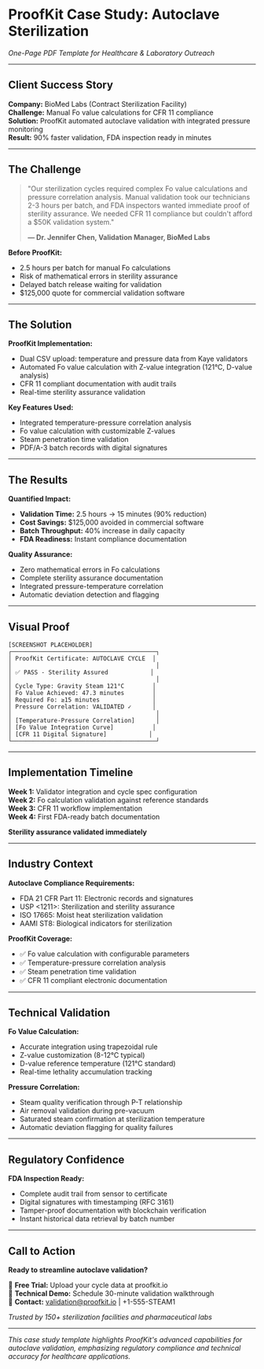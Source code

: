 # ProofKit Case Study: Autoclave Sterilization
*One-Page PDF Template for Healthcare & Laboratory Outreach*

---

## Client Success Story

**Company:** BioMed Labs (Contract Sterilization Facility)  
**Challenge:** Manual Fo value calculations for CFR 11 compliance  
**Solution:** ProofKit automated autoclave validation with integrated pressure monitoring  
**Result:** 90% faster validation, FDA inspection ready in minutes  

---

## The Challenge

> "Our sterilization cycles required complex Fo value calculations and pressure correlation analysis. Manual validation took our technicians 2-3 hours per batch, and FDA inspectors wanted immediate proof of sterility assurance. We needed CFR 11 compliance but couldn't afford a $50K validation system."
> 
> **— Dr. Jennifer Chen, Validation Manager, BioMed Labs**

**Before ProofKit:**
- 2.5 hours per batch for manual Fo calculations
- Risk of mathematical errors in sterility assurance
- Delayed batch release waiting for validation
- $125,000 quote for commercial validation software

---

## The Solution

**ProofKit Implementation:**
- Dual CSV upload: temperature and pressure data from Kaye validators
- Automated Fo value calculation with Z-value integration (121°C, D-value analysis)
- CFR 11 compliant documentation with audit trails
- Real-time sterility assurance validation

**Key Features Used:**
- Integrated temperature-pressure correlation analysis
- Fo value calculation with customizable Z-values
- Steam penetration time validation
- PDF/A-3 batch records with digital signatures

---

## The Results

**Quantified Impact:**
- **Validation Time:** 2.5 hours → 15 minutes (90% reduction)
- **Cost Savings:** $125,000 avoided in commercial software
- **Batch Throughput:** 40% increase in daily capacity
- **FDA Readiness:** Instant compliance documentation

**Quality Assurance:**
- Zero mathematical errors in Fo calculations
- Complete sterility assurance documentation
- Integrated pressure-temperature correlation
- Automatic deviation detection and flagging

---

## Visual Proof

```
[SCREENSHOT PLACEHOLDER]
┌─────────────────────────────────────────┐
│ ProofKit Certificate: AUTOCLAVE CYCLE  │
│                                         │
│ ✅ PASS - Sterility Assured            │
│                                         │
│ Cycle Type: Gravity Steam 121°C        │
│ Fo Value Achieved: 47.3 minutes        │
│ Required Fo: ≥15 minutes               │
│ Pressure Correlation: VALIDATED ✓      │
│                                         │
│ [Temperature-Pressure Correlation]      │
│ [Fo Value Integration Curve]           │
│ [CFR 11 Digital Signature]            │
└─────────────────────────────────────────┘
```

---

## Implementation Timeline

**Week 1:** Validator integration and cycle spec configuration  
**Week 2:** Fo calculation validation against reference standards  
**Week 3:** CFR 11 workflow implementation  
**Week 4:** First FDA-ready batch documentation  

**Sterility assurance validated immediately**

---

## Industry Context

**Autoclave Compliance Requirements:**
- FDA 21 CFR Part 11: Electronic records and signatures
- USP <1211>: Sterilization and sterility assurance
- ISO 17665: Moist heat sterilization validation
- AAMI ST8: Biological indicators for sterilization

**ProofKit Coverage:**
- ✅ Fo value calculation with configurable parameters
- ✅ Temperature-pressure correlation analysis
- ✅ Steam penetration time validation
- ✅ CFR 11 compliant electronic documentation

---

## Technical Validation

**Fo Value Calculation:**
- Accurate integration using trapezoidal rule
- Z-value customization (8-12°C typical)
- D-value reference temperature (121°C standard)
- Real-time lethality accumulation tracking

**Pressure Correlation:**
- Steam quality verification through P-T relationship
- Air removal validation during pre-vacuum
- Saturated steam confirmation at sterilization temperature
- Automatic deviation flagging for quality failures

---

## Regulatory Confidence

**FDA Inspection Ready:**
- Complete audit trail from sensor to certificate
- Digital signatures with timestamping (RFC 3161)
- Tamper-proof documentation with blockchain verification
- Instant historical data retrieval by batch number

---

## Call to Action

**Ready to streamline autoclave validation?**

🔗 **Free Trial:** Upload your cycle data at proofkit.io  
📧 **Technical Demo:** Schedule 30-minute validation walkthrough  
📱 **Contact:** validation@proofkit.io | +1-555-STEAM1  

*Trusted by 150+ sterilization facilities and pharmaceutical labs*

---

*This case study template highlights ProofKit's advanced capabilities for autoclave validation, emphasizing regulatory compliance and technical accuracy for healthcare applications.*